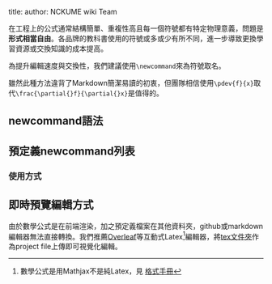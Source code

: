 title: 
author: NCKUME wiki Team

在工程上的公式通常結構簡單、重複性高且每一個符號都有特定物理意義，問題是**形式相當自由**。各品牌的教科書使用的符號或多或少有所不同，進一步導致更換學習資源或交換知識的成本提高。

為提升編輯速度與交換性，我們建議使用`\newcommand`來為符號取名。

雖然此種方法違背了Markdown簡潔易讀的初衷，但團隊相信使用`\pdev{f}{x}`取代`\frac{\partial{}f}{\partial{}x}`是值得的。

## 



## newcommand語法




## 預定義newcommand列表

### 使用方式



## 即時預覽編輯方式

由於數學公式是在前端渲染，加之預定義檔案在其他資料夾，github或markdown編輯器無法直接轉換。我們推薦[Overleaf](https://www.overleaf.com/)等互動式Latex[^note1]編輯器，將[tex文件夾](https://github.com/NCKUME-wiki/NCKUME-wiki/tree/main/tex)作為project file上傳即可視覺化編輯。




[^note1]: 數學公式是用Mathjax不是純Latex，見 [格式手冊](../format/#對數學公式的附加格式要求)